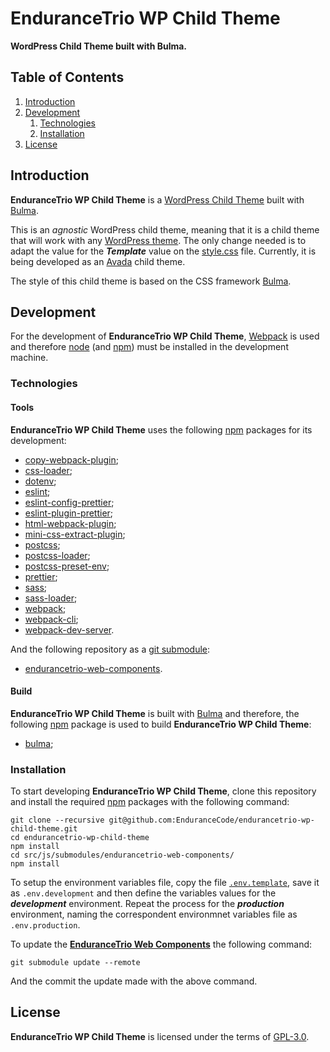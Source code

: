 # EnduranceTrio WP Child Theme

**WordPress Child Theme built with Bulma.**

## Table of Contents

1. [Introduction](#introduction)
2. [Development](#development)
    1. [Technologies](#technologies)
    2. [Installation](#installation)
3. [License](#license)

## Introduction

**EnduranceTrio WP Child Theme** is a [WordPress Child Theme](https://developer.wordpress.org/themes/advanced-topics/child-themes/) built with [Bulma](https://bulma.io/).

This is an *agnostic* WordPress child theme, meaning that it is a child theme that will work with any [WordPress theme](https://developer.wordpress.org/themes/). The only change needed is to adapt the value for the ***Template*** value on the [style.css](./src/style.css) file. Currently, it is being developed as an [Avada](https://avada.com/) child theme.

The style of this child theme is based on the CSS framework [Bulma](https://bulma.io/).

## Development

For the development of **EnduranceTrio WP Child Theme**, [Webpack](https://webpack.js.org/) is used and therefore [node](https://nodejs.org/) (and [npm](https://www.npmjs.com/)) must be installed in the development machine.

### Technologies

#### Tools

**EnduranceTrio WP Child Theme** uses the following [npm](https://www.npmjs.com/) packages for its development:

+ [copy-webpack-plugin](https://www.npmjs.com/package/copy-webpack-plugin);
+ [css-loader](https://www.npmjs.com/package/css-loader);
+ [dotenv](https://www.npmjs.com/package/dotenv);
+ [eslint](https://www.npmjs.com/package/eslint);
+ [eslint-config-prettier](https://www.npmjs.com/package/eslint-config-prettier);
+ [eslint-plugin-prettier](https://www.npmjs.com/package/eslint-plugin-prettier);
+ [html-webpack-plugin](https://www.npmjs.com/package/html-webpack-plugin);
+ [mini-css-extract-plugin](https://www.npmjs.com/package/mini-css-extract-plugin);
+ [postcss](https://www.npmjs.com/package/postcss);
+ [postcss-loader](https://www.npmjs.com/package/postcss-loader);
+ [postcss-preset-env](https://www.npmjs.com/package/postcss-preset-env);
+ [prettier](https://www.npmjs.com/package/prettier);
+ [sass](https://www.npmjs.com/package/sass);
+ [sass-loader](https://www.npmjs.com/package/sass-loader);
+ [webpack](https://www.npmjs.com/package/webpack);
+ [webpack-cli](https://www.npmjs.com/package/webpack-cli);
+ [webpack-dev-server](https://www.npmjs.com/package/webpack-dev-server).

And the following repository as a [git submodule](https://git-scm.com/book/en/v2/Git-Tools-Submodules):

+ [endurancetrio-web-components](https://github.com/EnduranceCode/endurancetrio-web-components).

#### Build

**EnduranceTrio WP Child Theme** is built with [Bulma](https://bulma.io/) and therefore, the following [npm](https://www.npmjs.com/) package is used to build **EnduranceTrio WP Child Theme**:

+ [bulma](https://www.npmjs.com/package/bulma);

### Installation

To start developing **EnduranceTrio WP Child Theme**, clone this repository and install the required [npm](https://www.npmjs.com/) packages with the following command:

    git clone --recursive git@github.com:EnduranceCode/endurancetrio-wp-child-theme.git
    cd endurancetrio-wp-child-theme
    npm install
    cd src/js/submodules/endurancetrio-web-components/
    npm install

To setup the environment variables file, copy the file [`.env.template`](.env.template), save it as `.env.development` and then define the variables values for the ***development*** environment. Repeat the process for the ***production*** environment, naming the correspondent environmnet variables file as `.env.production`.

To update the [**EnduranceTrio Web Components**](https://github.com/EnduranceCode/endurancetrio-web-components) the following command:

    git submodule update --remote

And the commit the update made with the above command.

## License

**EnduranceTrio WP Child Theme** is licensed under the terms of [GPL-3.0](./LICENSE).

